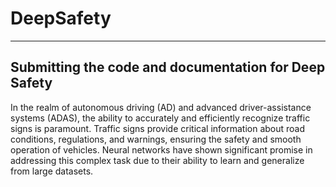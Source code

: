 # DeepSafety
--------------
Submitting the code and documentation for Deep Safety
-------------
In the realm of autonomous driving (AD) and advanced driver-assistance systems (ADAS), the ability to accurately and efficiently recognize traffic signs is paramount. Traffic signs provide critical information about road conditions, regulations, and warnings, ensuring the safety and smooth operation of vehicles. Neural networks have shown significant promise in addressing this complex task due to their ability to learn and generalize from large datasets.
